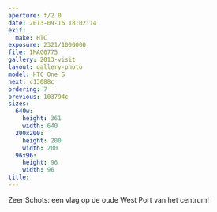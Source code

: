 ```yaml
---
aperture: f/2.0
date: 2013-09-16 18:02:14
exif:
  make: HTC
exposure: 2321/1000000
file: IMAG0775
gallery: 2013-visit
layout: gallery-photo
model: HTC One S
next: c13088c
ordering: 7
previous: 103794c
sizes:
  640w:
    height: 361
    width: 640
  200x200:
    height: 200
    width: 200
  96x96:
    height: 96
    width: 96
title: 
---
```

Zeer Schots: een vlag op de oude West Port van het centrum!
